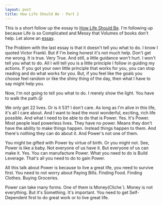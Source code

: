 ```yaml
---
layout: post
title: How Life Should Be - Part 2
---
```


This is a short follow up the essay to [How Life Should Be](https://friedpaper.xyz/how_life_should_be/).
I'm following up because Life is so Complicated and Messy that Volumes of books don't help.
Let alone an [essay](https://friedpaper.xyz/how_life_should_be/ "How Life Should Be").

The Problem with the last essay is that it doesn't tell you what to do.
I know I quoted Victor Frankl.
But if I'm  being honest it's not much help.
Don't get me wrong.
It is true.
Very True.
And still, a little guidance won't hurt.
I won't tell you what to do.
All I will tell you is a little principle I follow in guiding my actions.
If you got your own little principle that works for you, you can stop reading and do what works for you.
But, if you feel like the goals you choose feel random or like the shiny thing of the day, then what I have to say might help you.

Now, I'm not going to tell you what to do.
I merely show the light.
You have to walk the path.😜

We only get 22 lives.
Or is it 53?
I don't care.
As long as I'm alive in this life, it's all I care about.
And I want to lead the most wonderful, exciting, rich life possible.
And what I need to be able to do that is Power.
Yes.
It's Power.
Most people lead powerless lives.
They have no power.
Means they don't have the ability to make things happen.
Instead things happen to them.
And there's nothing they can do about it.
And Power's not one of them.

You might be gifted with Power by virtue of birth.
Or you might not.
See, Power is like a baby.
Not everyone of us have it.
But everyone of us can make it.
Yes.
You can manufacture Power.
What you need to do is Build Leverage.
That's all you need to do to gain Power.

All this talk about Power is because to live a great life, you need to survive first.
You need to not worry about Paying Bills.
Finding Food.
Finding Clothes.
Buying Groceries.

Power can take many forms.
One of them is Money(Cliche´).
Money is not everything.
But it's Something.
It's important.
You need to get Self-Dependent first to do great work or to live great life.

